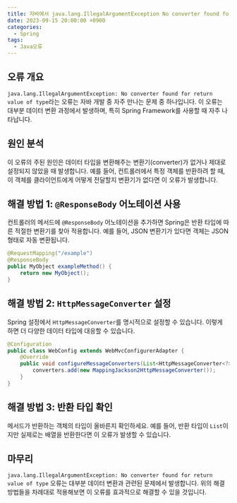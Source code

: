 ```yaml
---
title: 자바에서 java.lang.IllegalArgumentException No converter found for return value of type 오류 해결 방법
date: 2023-09-15 20:00:00 +0900
categories:
  - Spring
tags:
  - Java오류
---
```

## 오류 개요

`java.lang.IllegalArgumentException: No converter found for return value of type`라는 오류는 자바 개발 중 자주 만나는 문제 중 하나입니다. 이 오류는 대부분 데이터 변환 과정에서 발생하며, 특히 Spring Framework를 사용할 때 자주 나타납니다.

## 원인 분석

이 오류의 주된 원인은 데이터 타입을 변환해주는 변환기(converter)가 없거나 제대로 설정되지 않았을 때 발생합니다. 예를 들어, 컨트롤러에서 특정 객체를 반환하려 할 때, 이 객체를 클라이언트에게 어떻게 전달할지 변환기가 없다면 이 오류가 발생합니다.

## 해결 방법 1: `@ResponseBody` 어노테이션 사용

컨트롤러의 메서드에 `@ResponseBody` 어노테이션을 추가하면 Spring은 반환 타입에 따른 적절한 변환기를 찾아 적용합니다. 예를 들어, JSON 변환기가 있다면 객체는 JSON 형태로 자동 변환됩니다.

```java
@RequestMapping("/example")
@ResponseBody
public MyObject exampleMethod() {
    return new MyObject();
}
```

## 해결 방법 2: `HttpMessageConverter` 설정

Spring 설정에서 `HttpMessageConverter`를 명시적으로 설정할 수 있습니다. 이렇게 하면 더 다양한 데이터 타입에 대응할 수 있습니다.

```java
@Configuration
public class WebConfig extends WebMvcConfigurerAdapter {
    @Override
    public void configureMessageConverters(List<HttpMessageConverter<?>> converters) {
        converters.add(new MappingJackson2HttpMessageConverter());
    }
}
```

## 해결 방법 3: 반환 타입 확인

메서드가 반환하는 객체의 타입이 올바른지 확인하세요. 예를 들어, 반환 타입이 `List`이지만 실제로는 배열을 반환한다면 이 오류가 발생할 수 있습니다.

## 마무리

`java.lang.IllegalArgumentException: No converter found for return value of type` 오류는 대부분 데이터 변환과 관련된 문제에서 발생합니다. 위의 해결 방법들을 차례대로 적용해보면 이 오류를 효과적으로 해결할 수 있을 것입니다.